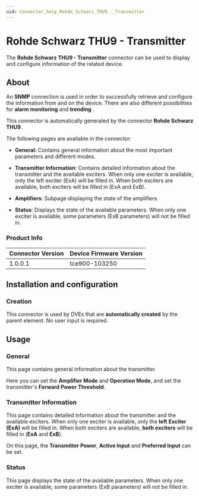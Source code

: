 ```yaml
---
uid: Connector_help_Rohde_Schwarz_THU9_-_Transmitter
---
```


# Rohde Schwarz THU9 - Transmitter

The **Rohde Schwarz THU9 - Transmitter** connector can be used to display and configure information of the related device.

## About

An **SNMP** connection is used in order to successfully retrieve and configure the information from and on the device. There are also different possibilities for **alarm monitoring** and **trending** .

This connector is automatically generated by the connector **Rohde Schwarz THU9**.

The following pages are available in the connector:

- **General:** Contains general information about the most important parameters and different modes.

- **Transmitter Information**: Contains detailed information about the transmitter and the available exciters. When only one exciter is available, only the left exciter (ExA) will be filled in. When both exciters are available, both exciters will be filled in (ExA and ExB).

- **Amplifiers**: Subpage displaying the state of the amplifiers.

- **Status**: Displays the state of the available parameters. When only one exciter is available, some parameters (ExB parameters) will not be filled in.

### Product Info

| **Connector Version** | **Device Firmware Version** |
|--------------------|-----------------------------|
| 1.0.0.1            | tce900-103250               |

## Installation and configuration

### Creation

This connector is used by DVEs that are **automatically created** by the parent element. No user input is required.

## Usage

### General

This page contains general information about the transmitter.

Here you can set the **Amplifier Mode** and **Operation Mode**, and set the transmitter's **Forward Power Threshold**.

### Transmitter Information

This page contains detailed information about the transmitter and the available exciters. When only one exciter is available, only the **left** **Exciter (ExA)** will be filled in. When both exciters are available, **both exciters** will be filled in (**ExA** and **ExB**).

On this page, the **Transmitter Power**, **Active Input** and **Preferred Input** can be set.

### Status

This page displays the state of the available parameters. When only one exciter is available, some parameters (ExB parameters) will not be filled in.
